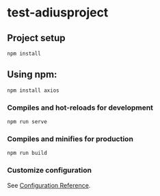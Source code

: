 # test-adiusproject

## Project setup
```
npm install
```
## Using npm:
```
npm install axios
```
### Compiles and hot-reloads for development
```
npm run serve
```

### Compiles and minifies for production
```
npm run build
```

### Customize configuration
See [Configuration Reference](https://cli.vuejs.org/config/).
